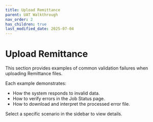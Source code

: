 ```yaml
---
title: Upload Remittance
parent: UAT Walkthrough
nav_order: 2
has_children: true
last_modified_date: 2025-07-04
---
```


# Upload Remittance

This section provides examples of common validation failures when uploading Remittance files.

Each example demonstrates:

- How the system responds to invalid data.
- How to verify errors in the Job Status page.
- How to download and interpret the processed error file.

Select a specific scenario in the sidebar to view details.
